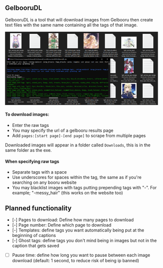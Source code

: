 ## GelbooruDL

GelbooruDL is a tool that will download images from Gelbooru then create text files with the same name containing all the tags of that image.

<img src="https://github.com/hopto-dot/Gelbooru-Downloader/blob/master/GBDL.png?raw=true" width="700">

#### To download images:
* Enter the raw tags
* You may specify the url of a gelbooru results page
* Add `pages:[start page]-[end page]` to scrape from multiple pages

Downloaded images will appear in a folder called `Downloads`, this is in the same folder as the exe.

#### When specifying raw tags
* Separate tags with a space
* Use underscores for spaces within the tag, the same as if you're searching on any booru website
* You may blacklist images with tags putting prepending tags with "-". For example; "-messy_hair" (this works on the website too)

## Planned functionality
- [-] Pages to download: Define how many pages to download
- [-] Page number: Define which page to download
- [-] Templates: define tags you want automatically being put at the beginning of captions
- [-] Ghost tags: define tags you don't mind being in images but not in the caption that gets saved
- [ ] Pause time: define how long you want to pause between each image download (default: 1 second, to reduce risk of being ip banned)
